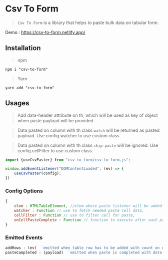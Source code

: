 # Csv To Form

> `Csv To Form` is a library that helps to paste bulk data on tabular form.

Demo : https://csv-to-form.netlify.app/

## Installation

> npm

   ```npm
   npm i "csv-to-form"
   ```

> Yarn

   ```yarn
   yarn add "csv-to-form"
   ```

## Usages
> Add data-header attribute on th, which will be used as key of object when paste payload will be provided

> Data pasted on column with th class `watch` will be returned as pasted payload. Use config.watcher to use custom class

> Data pasted on column with th class `skip-paste` will be ignored. Use config.cellFilter to use custom class.

```js
import {useCsvPaster} from "csv-to-form/csv-to-form.js";

window.addEventListener("DOMContentLoaded", (ev) => {
    useCsvPaster(config);
})

```

### Config Options

```js
{
    elem : HTMLTableElement, //elem where paste listener will be added
    watcher : Function // use to fetch needed paste cell data,
    cellFilter : Function // use to filter cell for paste,
    onCellPasteComplete : Function // function to execute after each paste on cell
}

```

### Emitted Events 
```js
addRows : (ev)  `emitted when table row has to be added with count on ev.detail`
pasteCompleted : (payload)  `emitted when paste is completed with data on watched cell as Array<Object>`
```
